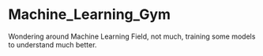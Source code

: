 # Machine_Learning_Gym
Wondering around Machine Learning Field, not much, training some models to understand much better.
